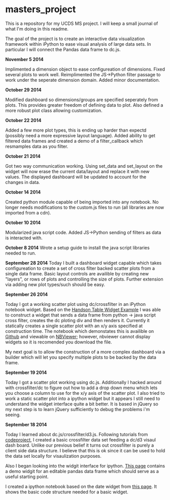 masters_project
===============

This is a repository for my UCDS MS project.  I will keep a small journal of what I'm doing in this readme.

The goal of the project is to create an interactive data visualization framework within iPython to ease visual analysis of large data sets.  In particular I will connect the Pandas data frame to dc.js.

**November 5 2014**

Implimented a dimension object to ease configureation of dimensions.  Fixed several plots to work well.  Reimplimented the JS->Python filter passage to work under the seperate dimension domain.  Added minor documentation.

**October 29 2014**

Modified dashboard so dimensions/groups are specified seperately from plots.  This provides greater freedom of defining data to plot.  Also defined a more robust plot class allowing customization.

**October 22 2014**

Added a few more plot types, this is ending up harder than expectd (possibly need a more expressive layout language).  Added ability to get filtered data frames and created a demo of a filter_callback which resmamples data as you filter.

**October 21 2014**

Got two way communication working.  Using set_data and set_layout on the widget will now erase the current data/layout and replace it with new values.
The displayed dashboard will be updated to account for the changes in data.

**October 14 2014**

Created python module capable of being imported into any notebook.  No longer needs modifications to the custom.js files to run (all libraries are now imported from a cdn).

**October 10 2014**

Modularized java script code.  Added JS->Python sending of filters as data is interacted with.

**October 8 2014**
Wrote a setup guide to install the java script libraries needed to run.

**September 28 2014**
  Today I built a dashboard widget capable which takes configureation to create a set of cross filter backed scatter plots from a single data frame.  Basic layout controls are availible by creating new "layers", or rows of plots and controlling the size of plots.  Further extension via adding new plot types/such should be easy.
 

**September 26 2014**

  Today I got a working scatter plot using dc/crossfilter in an iPython notebook widget.  Based on the [Handson Table Widget Example](http://nbviewer.ipython.org/gist/rossant/9463955) I was able to construct a widget that sends a data frame from python -> java script cross filter, creates the dc ploting div and then renders it.  Currently it statically creates a single scatter plot with an x/y axis specified at construction time.  The notebook which demonstates this is availible on [Github](https://github.com/dlisuk/masters_project/blob/master/test_pages/Scatter%20Widget%20Test.ipynb) and viewable on [NBViewer](http://nbviewer.ipython.org/github/dlisuk/masters_project/blob/master/test_pages/Scatter%20Widget%20Test.ipynb); however, nbviewer cannot display widgets so it is recomended you download the file.
  
  My next goal is to allow the construction of a more complex dashboard via a builder which will let you specify multiple plots to be backed by the data frame.  
  
**September 19 2014**

  Today I got a scatter plot working using dc.js.  Additionally I hacked around with crossfilter/dc to figure out how to add a drop down menu which lets you choose a column to use for the x/y axis of the scatter plot. I also tried to work a static scatter plot into a ipython widget but it appears I still need to understand the widget interface quite a bit better.  It is based in jQuery so my next step is to learn jQuery sufficiently to debug the problems i'm seeing.

**September 18 2014**

  Today I learned about dc.js/crossfilter/d3.js.  Following tutorials from [codeproject](http://www.codeproject.com/Articles/693841/Making-Dashboards-with-Dc-js-Part-1-Using-Crossfil), I created a basic crossfilter data set feeding a dc/d3 visaul dash board.  Unlike our previous belief it turns out crossfilter is purely a client side data structure.  I believe that this is ok since it can be used to hold the data set locally for visaulization purposes.  
  
  Also I began looking into the widgit interface for ipython.  [This page](http://nbviewer.ipython.org/gist/rossant/9463955) contains a demo widgit for an editable pandas data frame which should serve as a useful starting point.  
  
  I created a ipython notebook based on the date widget from [this page](http://nbviewer.ipython.org/github/ipython/ipython/blob/2.x/examples/Interactive%20Widgets/Custom%20Widgets.ipynb).  It shows the basic code structure needed for a basic widget.